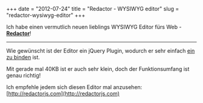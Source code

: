 +++
date = "2012-07-24"
title = "Redactor - WYSIWYG editor"
slug = "redactor-wysiwyg-editor"
+++

Ich habe einen vermutlich neuen lieblings WYSIWYG Editor fürs Web - **[Redactor](http://redactorjs.com)**!

<!--more-->
---

Wie gewünscht ist der Editor ein jQuery Plugin, wodurch er sehr einfach [ein zu binden](http://redactorjs.com/docs/install) ist.

Mit gerade mal 40KB ist er auch sehr klein, doch der Funktionsumfang ist genau richtig!  

Ich empfehle jedem sich diesen Editor mal anzusehen: [http://redactorjs.com](http://redactorjs.com)
